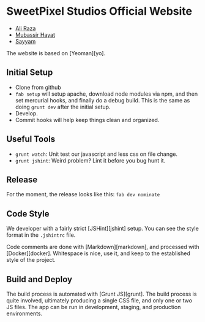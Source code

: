 
SweetPixel Studios Official Website
================================================================================

* [Ali Raza](github.com/aliirz)
* [Mubassir Hayat](github.com/aliirz)
* [Sayyam](github.com/msayyam)

The website is based on [Yeoman][yo].

## Initial Setup

* Clone from github
* `fab setup` will setup apache, download node modules via npm, and then
  set mercurial hooks, and finally do a debug build. This is the same as
  doing `grunt dev` after the initial setup.
* Develop.
* Commit hooks will help keep things clean and organized.

## Useful Tools

* `grunt watch`: Unit test our javascript and less css on file change.
* `grunt jshint`: Weird problem? Lint it before you bug hunt it.

## Release

For the moment, the release looks like this:
`fab dev nominate`

## Code Style

We developer with a fairly strict [JSHint][jshint] setup. You can see the
style format in the `.jshintrc` file.

Code comments are done with [Markdown][markdown], and processed with
[Docker][docker]. Whitespace is nice, use it, and keep to the established
style of the project.

## Build and Deploy

The build process is automated with [Grunt JS][grunt]. The build process is
quite involved, ultimately producing a single CSS file, and only one or two
JS files. The app can be run in development, staging, and production
environments.
